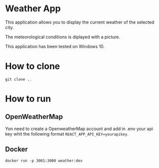 # Weather App

This application allows you to display the current weather of the selected city. 

The meteorological conditions is diplayed with a picture.

This application has been tested on Windows 10.

# How to clone

`git clone ..`

# How to run

## OpenWeatherMap

Yon need to create a OpenweatherMap account and add in .env your api key whit the following format `REACT_APP_API_KEY=yourapikey`.

## Docker

`docker run -p 3001:3000 weather:dev`
